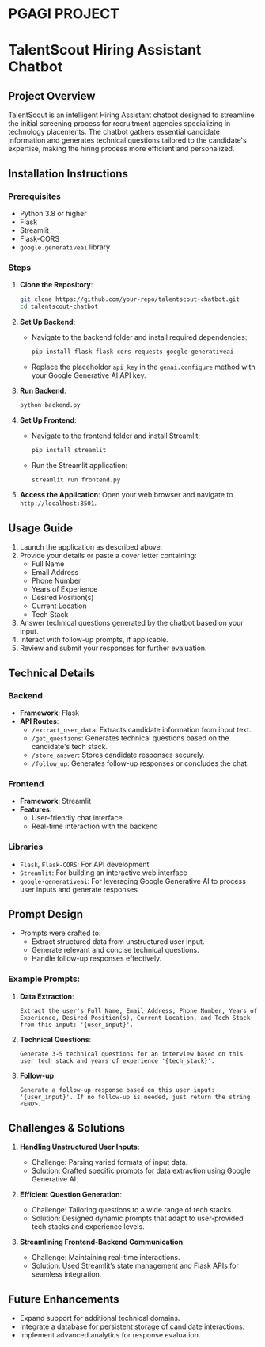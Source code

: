 # PGAGI PROJECT 
# TalentScout Hiring Assistant Chatbot

## Project Overview
TalentScout is an intelligent Hiring Assistant chatbot designed to streamline the initial screening process for recruitment agencies specializing in technology placements. The chatbot gathers essential candidate information and generates technical questions tailored to the candidate's expertise, making the hiring process more efficient and personalized.

## Installation Instructions

### Prerequisites
- Python 3.8 or higher
- Flask
- Streamlit
- Flask-CORS
- `google.generativeai` library

### Steps
1. **Clone the Repository**:
   ```bash
   git clone https://github.com/your-repo/talentscout-chatbot.git
   cd talentscout-chatbot
   ```

2. **Set Up Backend**:
   - Navigate to the backend folder and install required dependencies:
     ```bash
     pip install flask flask-cors requests google-generativeai
     ```
   - Replace the placeholder `api_key` in the `genai.configure` method with your Google Generative AI API key.

3. **Run Backend**:
   ```bash
   python backend.py
   ```

4. **Set Up Frontend**:
   - Navigate to the frontend folder and install Streamlit:
     ```bash
     pip install streamlit
     ```
   - Run the Streamlit application:
     ```bash
     streamlit run frontend.py
     ```

5. **Access the Application**:
   Open your web browser and navigate to `http://localhost:8501`.

## Usage Guide
1. Launch the application as described above.
2. Provide your details or paste a cover letter containing:
   - Full Name
   - Email Address
   - Phone Number
   - Years of Experience
   - Desired Position(s)
   - Current Location
   - Tech Stack
3. Answer technical questions generated by the chatbot based on your input.
4. Interact with follow-up prompts, if applicable.
5. Review and submit your responses for further evaluation.

## Technical Details

### Backend
- **Framework**: Flask
- **API Routes**:
  - `/extract_user_data`: Extracts candidate information from input text.
  - `/get_questions`: Generates technical questions based on the candidate's tech stack.
  - `/store_answer`: Stores candidate responses securely.
  - `/follow_up`: Generates follow-up responses or concludes the chat.

### Frontend
- **Framework**: Streamlit
- **Features**:
  - User-friendly chat interface
  - Real-time interaction with the backend

### Libraries
- `Flask`, `Flask-CORS`: For API development
- `Streamlit`: For building an interactive web interface
- `google-generativeai`: For leveraging Google Generative AI to process user inputs and generate responses

## Prompt Design
- Prompts were crafted to:
  - Extract structured data from unstructured user input.
  - Generate relevant and concise technical questions.
  - Handle follow-up responses effectively.

### Example Prompts:
1. **Data Extraction**:
   ```
   Extract the user's Full Name, Email Address, Phone Number, Years of Experience, Desired Position(s), Current Location, and Tech Stack from this input: '{user_input}'.
   ```
2. **Technical Questions**:
   ```
   Generate 3-5 technical questions for an interview based on this user tech stack and years of experience '{tech_stack}'.
   ```
3. **Follow-up**:
   ```
   Generate a follow-up response based on this user input: '{user_input}'. If no follow-up is needed, just return the string <END>.
   ```

## Challenges & Solutions
1. **Handling Unstructured User Inputs**:
   - Challenge: Parsing varied formats of input data.
   - Solution: Crafted specific prompts for data extraction using Google Generative AI.

2. **Efficient Question Generation**:
   - Challenge: Tailoring questions to a wide range of tech stacks.
   - Solution: Designed dynamic prompts that adapt to user-provided tech stacks and experience levels.

3. **Streamlining Frontend-Backend Communication**:
   - Challenge: Maintaining real-time interactions.
   - Solution: Used Streamlit’s state management and Flask APIs for seamless integration.

## Future Enhancements
- Expand support for additional technical domains.
- Integrate a database for persistent storage of candidate interactions.
- Implement advanced analytics for response evaluation.
